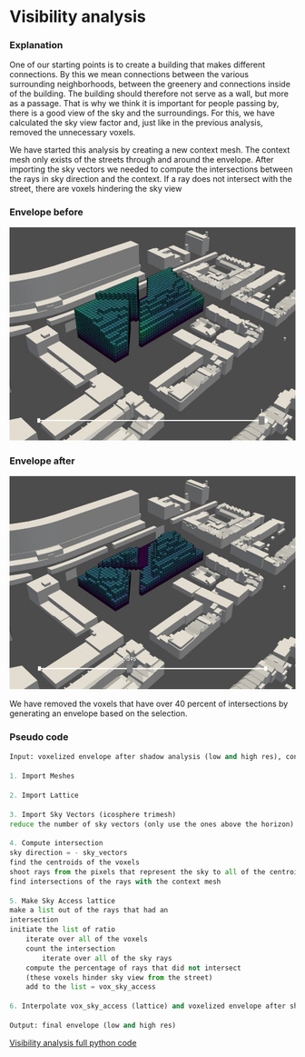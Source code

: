 # Visibility analysis 
### Explanation
One of our starting points is to create a building that makes different connections. By this we mean connections between the various surrounding neighborhoods, between the greenery and connections inside of the building. The building should therefore not serve as a wall, but more as a passage. That is why we think it is important for people passing by, there is a good view of the sky and the surroundings. For this, we have calculated the sky view factor and, just like in the previous analysis, removed the unnecessary voxels.


We have started this analysis by creating a new context mesh. The context mesh only exists of the streets through and around the envelope. After importing the sky vectors we needed to compute the intersections between the rays in sky direction and the context. If a ray does not intersect with the street, there are voxels hindering the sky view


### Envelope before

![Title](../../../img/svf_before.jpg)

### Envelope after

![Title](../../../img/svf_after.jpg)


We have removed the voxels that have over 40 percent of intersections by generating an envelope based on the selection.

### Pseudo code

``` python
Input: voxelized envelope after shadow analysis (low and high res), context mesh streets

1. Import Meshes

2. Import Lattice

3. Import Sky Vectors (icosphere trimesh)
reduce the number of sky vectors (only use the ones above the horizon)

4. Compute intersection 
sky direction = - sky_vectors
find the centroids of the voxels
shoot rays from the pixels that represent the sky to all of the centroids
find intersections of the rays with the context mesh 

5. Make Sky Access lattice
make a list out of the rays that had an 
intersection 
initiate the list of ratio 
	iterate over all of the voxels 
	count the intersection
		iterate over all of the sky rays 
	compute the percentage of rays that did not intersect 
    (these voxels hinder sky view from the street)
	add to the list = vox_sky_access

6. Interpolate vox_sky_access (lattice) and voxelized envelope after shadow analysis (high res) 

Output: final envelope (low and high res)


```

[Visibility analysis full python code](/notebooks/visibility/)